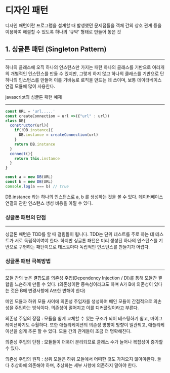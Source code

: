# 디자인 패턴

디자인 패턴이란 프로그램을 설계할 때 발생했던 문제점들을 객체 간의 상호 관계 등을 이용하여 해결할 수 있도록 하나의 '규약' 형태로 만들어 놓은 것

## 1. 싱글톤 패턴 (Singleton Pattern)
* * *
하나의 클래스에 오직 하나의 인스턴스만 가지는 패턴
하나의 클래스를 기반으로 여러개의 개별적인 인스턴스를 만들 수 있지만, 그렇게 하지 않고 하나의 클래스를 기반으로 단 하나의 인스턴스를 만들어 이를 기바능로 로직을 만드는 데 쓰이며, 보통 데이터베이스 연결 모듈에 많이 사용한다.

javascript의 싱글톤 패턴 예제
* * *
```javascript
const URL = 'url.....'
const createConnection = url =>({"url" : url})
class DB{
  constructor(url){
    if(!DB.instance){
      DB.instance = createConnection(url)
    }
    return DB.instance
  }
  connect(){
    return this.instance
  }
}

const a = new DB(URL)
const b = new DB(URL)
console.log(a === b) // true
```
DB.instance 라는 하나의 인스턴스로 a, b 를 생성하는 것을 볼 수 있다. 데이터베이스연결의 관한 인스턴스 생성 비용을 아낄 수 있다.

### 싱글톤 패턴의 단점 
* * *
싱글톤 패턴은 TDD를 할 때 걸림돌이 됩니다. TDD는 단위 테스트를 주로 하는 데 테스트가 서로 독립적이여야 한다. 하지만 싱글톤 패턴은 미리 생성된 하나의 인스턴스를 기반으로 구현하는 패턴이므로 테스트마다 독립적인 인스턴스를 만들기가 어렵다.


### 싱글톤 패턴 극복방법
* * *
모듈 간의 높은 결합도를 의존성 주입(Dependency Injection / DI)를 통해 모듈간 결합을 느슨하게 만들 수 있다. (의존성이란 종속성이라고도 하며 A가 B에 의존성이 있다는 것은 B에 변경사항에 A또한 변해야 한다)

메인 모듈과 하위 모듈 사이에 의존성 주입자를 생성하여 메인 모듈이 간접적으로 의손성을 주입하는 방식이다. 의존성이 떨어지고 이를 디커플링이라고 부른다.

의존성 주입의 장점 : 모듈을 쉽게 교체할 수 있는 구조가 되어 테스팅하기 쉽고, 마이그레이션하기도 수월하다. 또한 애플리케이션의 의존성 방향이 방향이 일관되고, 애플리케이션을 쉽게 추론 할 수 있다. 모듈 간의 관계들이 조금 더 명확해진다.

의존성 주입의 단점 : 모듈들이 더욱더 분리되므로 클래스 수가 늘어나 복잡성이 증가할 수 있다.

의존성 주입의 원칙 : 상위 모듈은 하위 모듈에서 어떠한 것도 가져오지 않아야한다. 둘다 추상화에 의존해야 하며, 추상화는 세부 사항에 의존하지 말아야 한다.